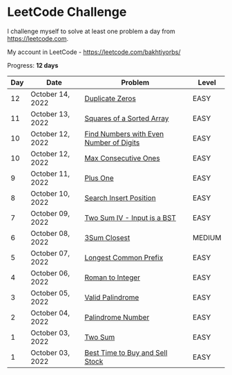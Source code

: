 # LeetCode Challenge
I challenge myself to solve at least one problem a day from https://leetcode.com. 

My account in LeetCode - https://leetcode.com/bakhtiyorbs/ 

Progress: **12 days**

| Day | Date             | Problem                                                                                                          | Level  |
|-----|------------------|------------------------------------------------------------------------------------------------------------------|--------|
| 12  | October 14, 2022 | [Duplicate Zeros](https://leetcode.com/problems/duplicate-zeros)                                                 | EASY   |
| 11  | October 13, 2022 | [Squares of a Sorted Array](https://leetcode.com/problems/squares-of-a-sorted-array)                             | EASY   |
| 10  | October 12, 2022 | [Find Numbers with Even Number of Digits](https://leetcode.com/problems/find-numbers-with-even-number-of-digits) | EASY   |
| 10  | October 12, 2022 | [Max Consecutive Ones](https://leetcode.com/problems/max-consecutive-ones)                                       | EASY   |
| 9   | October 11, 2022 | [Plus One](https://leetcode.com/problems/plus-one)                                                               | EASY   |
| 8   | October 10, 2022 | [Search Insert Position](https://leetcode.com/problems/search-insert-position)                                   | EASY   |
| 7   | October 09, 2022 | [Two Sum IV - Input is a BST](https://leetcode.com/problems/two-sum-iv-input-is-a-bst)                           | EASY   |
| 6   | October 08, 2022 | [3Sum Closest](https://leetcode.com/problems/3sum-closest)                                                       | MEDIUM |
| 5   | October 07, 2022 | [Longest Common Prefix](https://leetcode.com/problems/longest-common-prefix)                                     | EASY   |
| 4   | October 06, 2022 | [Roman to Integer](https://leetcode.com/problems/roman-to-integer)                                               | EASY   |
| 3   | October 05, 2022 | [Valid Palindrome](https://leetcode.com/problems/valid-palindrome)                                               | EASY   |
| 2   | October 04, 2022 | [Palindrome Number](https://leetcode.com/problems/palindrome-number)                                             | EASY   |
| 1   | October 03, 2022 | [Two Sum](https://leetcode.com/problems/two-sum)                                                                 | EASY   |
| 1   | October 03, 2022 | [Best Time to Buy and Sell Stock](https://leetcode.com/problems/best-time-to-buy-and-sell-stock)                 | EASY   |
